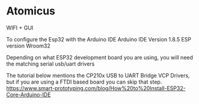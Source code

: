 # Atomicus
WIFI + GUI

To configure the Esp32 with the Arduino IDE 
Arduino IDE Version 1.8.5
ESP version Wroom32 

Depending on what ESP32 development board you are using, you will need the matching serial usb/uart drivers 

The tutorial below mentions the CP210x USB to UART Bridge VCP Drivers, but if you are using a FTDI based board you can skip that step. 
https://www.smart-prototyping.com/blog/How%20to%20Install-ESP32-Core-Arduino-IDE


